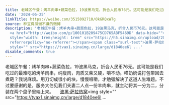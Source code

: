 ```yaml
---
title: 老城区午餐：烤羊肉串+蔬菜色拉，19波黑马克，折合人民币76元。这可能是我们吃过的最难吃的烤羊肉串，纯瘦肉，肉质又柴又硬，嚼不动。喵奶奶说打包带回去煮葩？...
date: '2024-06-25'
linkTitle: https://weibo.com/3515092710/OkGRQxWTg
source: 种豆得瓜谢不谦的微博
description: '老城区午餐：烤羊肉串+蔬菜色拉，19波黑马克，折合人民币76元。这可能是我们吃过的最难吃的烤羊肉串，纯瘦肉，肉质又柴又硬，嚼不动。喵奶奶说打包带回去煮葩？我说麻烦。用刀切成很小的块，慢慢咀嚼，才勉强解决了这道人生难题。不过要感谢的是，服务大伯见我们夫妻二人点一份羊肉串，就主动将其一分为二，分装在两个盘子里端上来。
  <a href="http://weibo.com/p/100101B209475CD765ABF5469D" data-hide=""><span class="url-icon"><img
  style="width: 1rem;height: 1rem" src="https://h5.sinaimg.cn/upload/2015/09/25/3/timeline_card_small_location_default.png"
  referrerpolicy="no-referrer"></span><span class="surl-text">波黑·萨拉热窝</span></a><img
  style="" src="https://tvax1.sinaimg.cn/large/d1840ee6l ...'
disable_comments: true
---
```

老城区午餐：烤羊肉串+蔬菜色拉，19波黑马克，折合人民币76元。这可能是我们吃过的最难吃的烤羊肉串，纯瘦肉，肉质又柴又硬，嚼不动。喵奶奶说打包带回去煮葩？我说麻烦。用刀切成很小的块，慢慢咀嚼，才勉强解决了这道人生难题。不过要感谢的是，服务大伯见我们夫妻二人点一份羊肉串，就主动将其一分为二，分装在两个盘子里端上来。 <a href="http://weibo.com/p/100101B209475CD765ABF5469D" data-hide=""><span class="url-icon"><img style="width: 1rem;height: 1rem" src="https://h5.sinaimg.cn/upload/2015/09/25/3/timeline_card_small_location_default.png" referrerpolicy="no-referrer"></span><span class="surl-text">波黑·萨拉热窝</span></a><img style="" src="https://tvax1.sinaimg.cn/large/d1840ee6l ...
